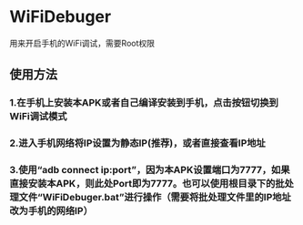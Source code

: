 # WiFiDebuger
用来开启手机的WiFi调试，需要Root权限

## 使用方法
### 1.在手机上安装本APK或者自己编译安装到手机，点击按钮切换到WiFi调试模式
### 2.进入手机网络将IP设置为静态IP(推荐)，或者直接查看IP地址
### 3.使用“adb connect ip:port”，因为本APK设置端口为7777，如果直接安装本APK，则此处Port即为7777。也可以使用根目录下的批处理文件“WiFiDebuger.bat”进行操作（需要将批处理文件里的IP地址改为手机的网络IP）

